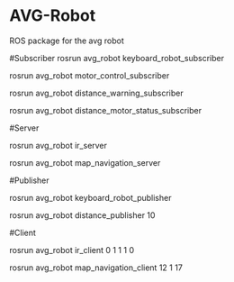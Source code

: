 # AVG-Robot

ROS package for the avg robot 


#Subscriber
rosrun avg_robot keyboard_robot_subscriber

rosrun avg_robot motor_control_subscriber

rosrun avg_robot distance_warning_subscriber

rosrun avg_robot distance_motor_status_subscriber


#Server 

rosrun avg_robot ir_server

rosrun avg_robot map_navigation_server


#Publisher

rosrun avg_robot keyboard_robot_publisher

rosrun avg_robot distance_publisher 10


#Client

rosrun avg_robot ir_client 0 1 1 1 0

rosrun avg_robot map_navigation_client 12 1 17
